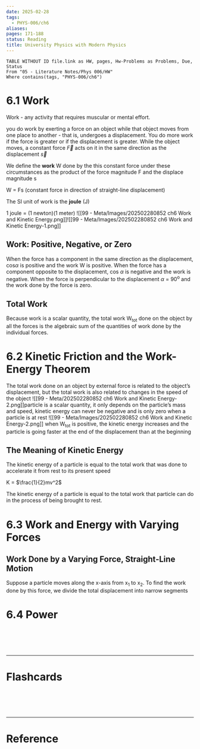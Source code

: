```yaml
---
date: 2025-02-28
tags:
  - PHYS-006/ch6
aliases: 
pages: 171-188
status: Reading
title: University Physics with Modern Physics
---
```

```dataview
TABLE WITHOUT ID file.link as HW, pages, Hw-Problems as Problems, Due, Status
From "05 - Literature Notes/Phys 006/HW"
Where contains(tags, "PHYS-006/ch6")
```

# 6.1 Work
Work - any activity that requires muscular or mental effort.

you do work by exerting a force on an object while that object moves from one place to another - that is, undergoes a displacement. You do more work if the force is greater or if the displacement is greater. While the object moves, a constant force $\overrightarrow{F}$ acts on it in the same direction as the displacement $\overrightarrow{s}$ 

We define the **work** W done by the this constant force under these circumstances as the product of the force magnitude F and the displace magnitude s

W = Fs (constant force in direction of straight-line displacement)

The SI unit of work is the **joule** (J)

1 joule = (1 newton)(1 meter)
![[99 - Meta/Images/202502280852 ch6 Work and Kinetic Energy.png]]![[99 - Meta/Images/202502280852 ch6 Work and Kinetic Energy-1.png]]

## Work: Positive, Negative, or Zero
When the force has a component in the same direction as the displacement, cos$\alpha$  is positive and the work W is positive. When the force has a component opposite to the displacement, cos $\alpha$ is negative and the work is negative. When the force is perpendicular to the displacement $\alpha$ = 90<sup>o</sup> and the work done by the force is zero. 

## Total Work
Because work is a scalar quantity, the total work W<sub>tot</sub> done on the object by all the forces is the algebraic sum of the quantities of work done by the individual forces.

# 6.2 Kinetic Friction and the Work-Energy Theorem
The total work done on an object by external force is related to the object’s displacement, but the total work is also related to changes in the speed of the object
![[99 - Meta/202502280852 ch6 Work and Kinetic Energy-2.png]]particle is a scalar quantity, it only depends on the particle’s mass and speed, kinetic energy can never be negative and is only zero when a particle is at rest
![[99 - Meta/Images/202502280852 ch6 Work and Kinetic Energy-2.png]]
when W<sub>tot</sub> is positive, the kinetic energy increases and the particle is going faster at the end of the displacement than at the beginning

## The Meaning of Kinetic Energy
The kinetic energy of a particle is equal to the total work that was done to accelerate it from rest to its present speed

K = $\frac{1}{2}mv^2$ 

The kinetic energy of a particle is equal to the total work that particle can do in the process of being brought to rest.

# 6.3 Work and Energy with Varying Forces
## Work Done by a Varying Force, Straight-Line Motion
Suppose a particle moves along the x-axis from x<sub>1</sub> to x<sub>2</sub>. To find the work done by this force, we divide the total displacement into narrow segments

# 6.4 Power


# ‌
---
# Flashcards


# ‌
---
# Reference
